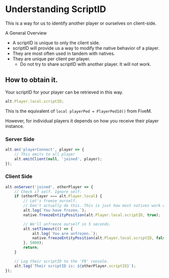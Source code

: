 # Understanding ScriptID

This is a way for us to identify another player or ourselves on client-side.

A General Overview

-   A scriptID is unique to only the client side.
-   scriptID will provide us a way to modify the native behavior of a player.
-   They are most often used in tandem with natives.
-   They are unique per client per player.
    -   Do not try to share scriptID with another player. It will not work.

## How to obtain it.

Your scriptID for your player can be retrieved in this way.

```js
alt.Player.local.scriptID;
```

This is the equivalent of `local playerPed = PlayerPedId()` from FiveM.

However, for individual players it depends on how you receive their player instance.

### Server Side

```js
alt.on('playerConnect', player => {
    // This emits to all player
    alt.emitClient(null, 'joined', player);
});
```

### Client Side

```js
alt.onServer('joined', otherPlayer => {
    // Check if self. Ignore self.
    if (otherPlayer === alt.Player.local) {
        // Let's freeze ourself.
        // Don't actually do this. This is just how most natives work with scriptID.
        alt.log(`You have frozen.`);
        native.freezeEntityPosition(alt.Player.local.scriptID, true);

        // We'll unfreeze ourself in 5 seconds.
        alt.setTimeout(() => {
            alt.log(`You are unfrozen.`);
            native.freezeEntityPosition(alt.Player.local.scriptID, false);
        }, 5000);
        return;
    }

    // Log their scriptID to the 'F8' console.
    alt.log(`Their scriptID is: ${otherPlayer.scriptID}`);
});
```
